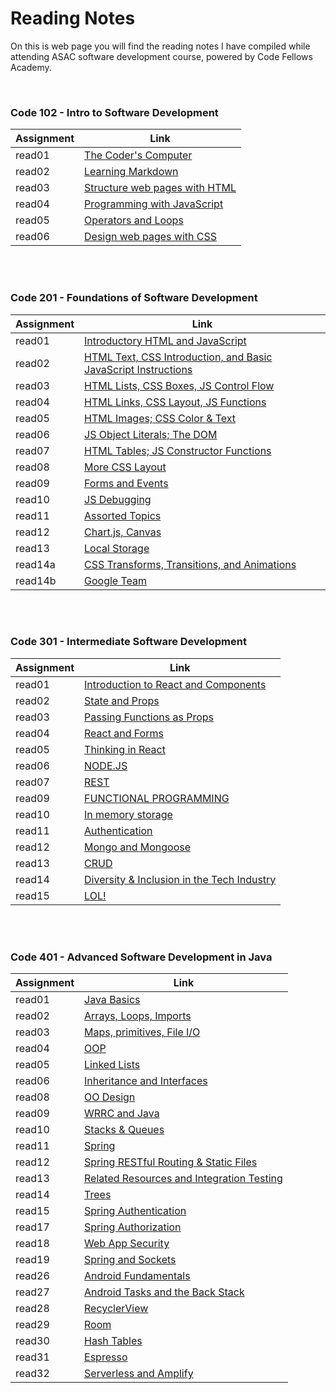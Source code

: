 # Reading Notes

On this is web page you will find the reading notes I have compiled while attending ASAC software development course, powered by Code Fellows Academy.

<br />

### Code 102 - Intro to Software Development

| Assignment | Link                                           |
| ---------- | ---------------------------------------------- |
| read01     | [The Coder's Computer](102/read01.md)          |
| read02     | [Learning Markdown](102/read02.md)             |
| read03     | [Structure web pages with HTML](102/read03.md) |
| read04     | [Programming with JavaScript](102/read04.md)   |
| read05     | [Operators and Loops](102/read05.md)           |
| read06     | [Design web pages with CSS](102/read06.md)     |

<br />
<br />

### Code 201 - Foundations of Software Development

| Assignment | Link                                                                            |
| ---------- | ------------------------------------------------------------------------------- |
| read01     | [Introductory HTML and JavaScript](201/read01.md)                               |
| read02     | [HTML Text, CSS Introduction, and Basic JavaScript Instructions](201/read02.md) |
| read03     | [HTML Lists, CSS Boxes, JS Control Flow](201/read03.md)                         |
| read04     | [HTML Links, CSS Layout, JS Functions](201/read04.md)                           |
| read05     | [HTML Images; CSS Color & Text](201/read05.md)                                  |
| read06     | [JS Object Literals; The DOM](201/read06.md)                                    |
| read07     | [HTML Tables; JS Constructor Functions](201/read07.md)                          |
| read08     | [More CSS Layout](201/read08.md)                                                |
| read09     | [Forms and Events](201/read09.md)                                               |
| read10     | [JS Debugging](201/read10.md)                                                   |
| read11     | [Assorted Topics](201/read11.md)                                                |
| read12     | [Chart.js, Canvas](201/read12.md)                                               |
| read13     | [Local Storage](201/read13.md)                                                  |
| read14a    | [CSS Transforms, Transitions, and Animations](201/read14a.md)                   |
| read14b    | [Google Team](201/read14b.md)                                                   |

<br />
<br />

### Code 301 - Intermediate Software Development

| Assignment | Link                                                        |
| ---------- | ----------------------------------------------------------- |
| read01     | [Introduction to React and Components](301/read01.md)       |
| read02     | [State and Props](301/read02.md)                            |
| read03     | [Passing Functions as Props](301/read03.md)                 |
| read04     | [React and Forms](301/read04.md)                            |
| read05     | [Thinking in React](301/read05.md)                          |
| read06     | [NODE.JS](301/read06.md)                                    |
| read07     | [REST](301/read07.md)                                       |
| read09     | [FUNCTIONAL PROGRAMMING](301/read09.md)                     |
| read10     | [In memory storage](301/read10.md)                          |
| read11     | [Authentication](301/read11.md)                             |
| read12     | [Mongo and Mongoose](301/read12.md)                         |
| read13     | [CRUD](301/read13.md)                                       |
| read14     | [Diversity & Inclusion in the Tech Industry](301/read14.md) |
| read15     | [LOL!](301/read15.md)                                       |

<br />
<br />


### Code 401 - Advanced Software Development in Java

| Assignment | Link                                                   |
| ---------- | -------------------------------------------------------|
| read01     | [Java Basics](401/read01.md)                           |
| read02     | [Arrays, Loops, Imports](401/read02.md)                |
| read03     | [Maps, primitives, File I/O](401/read03.md)            |
| read04     | [OOP](401/read04.md)                                   |
| read05     | [Linked Lists](401/read05.md)                          |
| read06     | [Inheritance and Interfaces](401/read06.md)            |   
| read08     | [OO Design](401/read08.md)                             |
| read09     | [WRRC and Java](401/read09.md)                         | 
| read10     | [Stacks & Queues](401/read10.md)                       |
| read11     | [Spring](401/read11.md)                                |
| read12     | [Spring RESTful Routing & Static Files](401/read12.md) |
| read13     | [Related Resources and Integration Testing](401/read13.md) |
| read14     | [Trees](401/read14.md)                                 |
| read15     | [Spring Authentication](401/read15.md)      |
| read17     | [Spring Authorization](401/read17.md) |
| read18     | [Web App Security](401/read18.md) |
| read19     | [Spring and Sockets](401/read19.md) |
| read26     | [Android Fundamentals](401/read26.md) |
| read27     | [Android Tasks and the Back Stack](401/read27.md) |
| read28     | [RecyclerView](401/read28.md) |
| read29     | [Room](401/read29.md) |
| read30     | [Hash Tables](401/read30.md) |
| read31     | [Espresso](401/read31.md) |
| read32     | [Serverless and Amplify](401/read32.md) |


